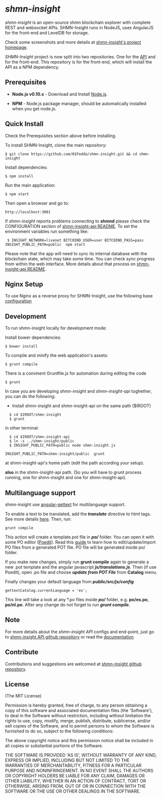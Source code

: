 # *shmn-insight*

*shmn-insight* is an open-source shmn blockchain explorer with complete REST
and websocket APIs. SHMN-Insight runs in NodeJS, uses AngularJS for the
front-end and LevelDB for storage.

Check some screenshots and more details at [shmn-insight's project homepage](http://shmnexplorer.info/).

*SHMN-Insight* project is now split into two repositories. One for the [API](https://github.com/01Fedda/shmn-insight-api) and for the front-end. This repository is for the front-end, which will install the API as a NPM dependency.

## Prerequisites

* **Node.js v0.10.x** - Download and Install [Node.js](http://www.nodejs.org/download/).

* **NPM** - Node.js package manager, should be automatically installed when you get node.js.

## Quick Install
  Check the Prerequisites section above before installing.

  To install SHMN-Insight, clone the main repository:

    $ git clone https://github.com/01Fedda/shmn-insight.git && cd shmn-insight

  Install dependencies:

    $ npm install
    
  Run the main application:

    $ npm start
    
  Then open a browser and go to:

    http://localhost:3001

  If *shmn-insight* reports problems connecting to **shmnd** please check the CONFIGURATION section of 
  [shmn-insight-api README](https://github.com/01Fedda/shmn-insight-api/blob/master/README.md). To set the 
  environment variables run something like:
  
     $ INSIGHT_NETWORK=livenet BITCOIND_USER=user BITCOIND_PASS=pass INSIGHT_PUBLIC_PATH=public  npm start


  Please note that the app will need to sync its internal database
  with the blockchain state, which may take some time. You can check
  sync progress from within the web interface. More details about that process
  on [shmn-insight-api README](https://github.com/01Fedda/shmn-insight-api/blob/master/README.md). 
  
  
## Nginx Setup

To use Nginx as a reverse proxy for SHMN-Insight, use the following base [configuration](https://gist.github.com/matiu/bdd5e55ff0ad90b54261)


## Development

To run shmn-insight locally for development mode:

Install bower dependencies:

```
$ bower install
```

To compile and minify the web application's assets:

```
$ grunt compile
```

There is a convinent Gruntfile.js for automation during editing the code

```
$ grunt
```


In case you are developing *shmn-insight* and *shmn-insight-api* toghether, you can do the following:

* Install shmn-insight and shmn-insight-api on the same path ($IROOT)

```
  $ cd $IROOT/shmn-insight
  $ grunt
```

in other terminal:

```
  $ cd $IROOT/shmn-insight-api 
  $ ln -s ../shmn-insight/public
  $ INSIGHT_PUBLIC_PATH=public node shmn-insight.js 
```


``` 
INSIGHT_PUBLIC_PATH=shmn-insight/public  grunt
```

at shmn-insight-api's home path (edit the path according your setup).

**also** in the shmn-insight-api path. (So you will have to grunt process running, one for shmn-insight and one for shmn-insight-api).


## Multilanguage support

shmn-insight use [angular-gettext](http://angular-gettext.rocketeer.be) for
multilanguage support. 

To enable a text to be translated, add the ***translate*** directive to html tags. See more details [here](http://angular-gettext.rocketeer.be/dev-guide/annotate/). Then, run:

```
grunt compile
```

This action will create a template.pot file in ***po/*** folder. You can open
it with some PO editor ([Poedit](http://poedit.net)). Read this [guide](http://angular-gettext.rocketeer.be/dev-guide/translate/) to learn how to edit/update/import PO files from a generated POT file. PO file will be generated inside po/ folder.

If you make new changes, simply run **grunt compile** again to generate a new .pot template and the angular javascript ***js/translations.js***. Then (if use Poedit), open .po file and choose ***update from POT File*** from **Catalog** menu.

Finally changes your default language from ***public/src/js/config*** 

```
gettextCatalog.currentLanguage = 'es';
```

This line will take a look at any *.po files inside ***po/*** folder, e.g.
**po/es.po**, **po/nl.po**. After any change do not forget to run ***grunt
compile***.


## Note

For more details about the *shmn-insight API* configs and end-point, just go to [shmn-insight API github repository](https://github.com/01Fedda/shmn-insight-api) or read the [documentation](https://github.com/01Fedda/shmn-insight-api/blob/master/README.md)

## Contribute

Contributions and suggestions are welcomed at [shmn-insight github repository](https://github.com/01Fedda/shmn-insight).


## License
(The MIT License)

Permission is hereby granted, free of charge, to any person obtaining
a copy of this software and associated documentation files (the
'Software'), to deal in the Software without restriction, including
without limitation the rights to use, copy, modify, merge, publish,
distribute, sublicense, and/or sell copies of the Software, and to
permit persons to whom the Software is furnished to do so, subject to
the following conditions:

The above copyright notice and this permission notice shall be
included in all copies or substantial portions of the Software.

THE SOFTWARE IS PROVIDED 'AS IS', WITHOUT WARRANTY OF ANY KIND,
EXPRESS OR IMPLIED, INCLUDING BUT NOT LIMITED TO THE WARRANTIES OF
MERCHANTABILITY, FITNESS FOR A PARTICULAR PURPOSE AND NONINFRINGEMENT.
IN NO EVENT SHALL THE AUTHORS OR COPYRIGHT HOLDERS BE LIABLE FOR ANY
CLAIM, DAMAGES OR OTHER LIABILITY, WHETHER IN AN ACTION OF CONTRACT,
TORT OR OTHERWISE, ARISING FROM, OUT OF OR IN CONNECTION WITH THE
SOFTWARE OR THE USE OR OTHER DEALINGS IN THE SOFTWARE.
